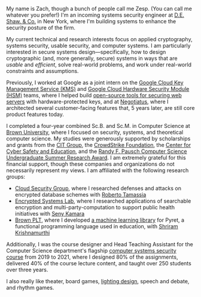 My name is Zach, though a bunch of people call me Zesp. (You can call me whatever you prefer!) I'm an incoming systems security engineer at [D.E. Shaw. & Co.](https://deshaw.com) in New York, where I'm building systems to enhance the security posture of the firm.

My current technical and research interests focus on applied cryptography, systems security, usable security, and computer systems. I am particularly interested in secure systems design—specifically, how to design cryptographic (and, more generally, secure) systems in ways that are _usable_ and _efficient_, solve real-world problems, and work under real-world constraints and assumptions.

Previously, I worked at Google as a joint intern on the [Google Cloud Key Management Service (KMS)](https://cloud.google.com/security-key-management) and [Google Cloud Hardware Security Module (HSM)](https://cloud.google.com/kms/docs/hsm) teams, where I helped build [open-source tools for securing web servers](https://github.com/googleinterns/cloud-kms-oss-tools) with hardware-protected keys, and at [Negotiatus](https://www.negotiatus.com/), where I architected several customer-facing features that, 5 years later, are still core product features today.

I completed a four-year combined Sc.B. and Sc.M. in Computer Science at [Brown University](https://brown.edu), where I focused on security, systems, and theoretical computer science. My studies were generously supported by scholarships and grants from the [CIT Group](https://learnmore.scholarsapply.org/cit/#:~:text=CIT%20Group%20has%20established%20a,or%20institution%20of%20advanced%20education.), the [CrowdStrike Foundation](https://www.crowdstrike.org/scholarships.html), the [Center for Cyber Safety and Education](https://iamcybersafe.org/s/undergraduate-scholarships), and the [Randy F. Pausch Computer Science Undergraduate Summer Research Award](https://cs.brown.edu/news/2021/03/24/ross-briden-and-zachary-espiritu-win-randy-f-pausch-computer-science-undergraduate-summer-research-award/). I am extremely grateful for this financial support, though these companies and organizations do not necessarily represent my views. I am affiliated with the following research groups:

- [Cloud Security Group](http://caps.cs.brown.edu/), where I researched defenses and attacks on encrypted database schemes with [Roberto Tamassia](https://www.tamassia.net/)
- [Encrypted Systems Lab](http://esl.cs.brown.edu/), where I researched applications of searchable encryption and multi-party-computation to support public health initiatives with [Seny Kamara](http://cs.brown.edu/~seny/)
- [Brown PLT](https://cs.brown.edu/research/plt/), where I developed [a machine learning library](https://cs0190.github.io/tensorflow.html) for Pyret, a functional programming language used in education, with [Shriram Krishnamurthi](http://cs.brown.edu/~sk/)

Additionally, I was the course designer and Head Teaching Assistant for the Computer Science department's flagship [computer systems security course](https://cs.brown.edu/courses/info/csci1660/) from 2019 to 2021, where I designed 80% of the assignments, delivered 40% of the course lecture content, and taught over 250 students over three years.

I also really like theater, board games, [lighting design](design/lighting-design/), speech and debate, and rhythm games.
